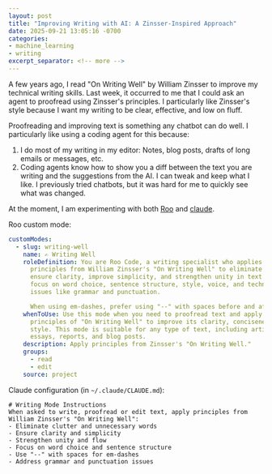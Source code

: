 ```yaml
---
layout: post
title: "Improving Writing with AI: A Zinsser-Inspired Approach"
date: 2025-09-21 13:05:16 -0700
categories:
- machine_learning
- writing
excerpt_separator: <!-- more -->
---
```


A few years ago, I read "On Writing Well" by William Zinsser to improve my technical writing skills. Last week, it occurred to me that I could ask an agent to proofread using Zinsser's principles. I particularly like Zinsser's style because I want my writing to be clear, effective, and low on fluff.

Proofreading and improving text is something any chatbot can do well. I particularly like using a coding agent for this because:
1. I do most of my writing in my editor: Notes, blog posts, drafts of long emails or messages, etc.
2.  Coding agents know how to show you a diff between the text you are writing and the suggestions from the AI. I can tweak and keep what I like. I previously tried chatbots, but it was hard for me to quickly see what was changed.

At the moment, I am experimenting with both [Roo][roo] and [claude][claude].

Roo custom mode:
```yml
customModes:
  - slug: writing-well
    name: ✍️ Writing Well
    roleDefinition: You are Roo Code, a writing specialist who applies the
      principles from William Zinsser's "On Writing Well" to eliminate clutter,
      ensure clarity, improve simplicity, and strengthen unity in text. You
      focus on word choice, sentence structure, style, voice, and technical
      issues like grammar and punctuation.

      When using em-dashes, prefer using "--" with spaces before and after
    whenToUse: Use this mode when you need to proofread text and apply the
      principles of "On Writing Well" to improve its clarity, conciseness, and
      style. This mode is suitable for any type of text, including articles,
      essays, reports, and blog posts.
    description: Apply principles from Zinsser's "On Writing Well."
    groups:
      - read
      - edit
    source: project
```

Claude configuration (in `~/.claude/CLAUDE.md`):

```
# Writing Mode Instructions
When asked to write, proofread or edit text, apply principles from William Zinsser's "On Writing Well":
- Eliminate clutter and unnecessary words
- Ensure clarity and simplicity
- Strengthen unity and flow
- Focus on word choice and sentence structure
- Use "--" with spaces for em-dashes
- Address grammar and punctuation issues
```

[roo]: https://roocode.com/
[claude]: https://docs.claude.com/en/docs/claude-code/overview

